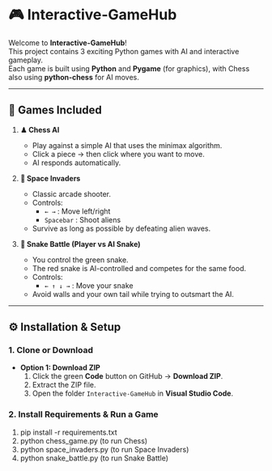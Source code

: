 # 🎮 Interactive-GameHub

Welcome to **Interactive-GameHub**!  
This project contains 3 exciting Python games with AI and interactive gameplay.  
Each game is built using **Python** and **Pygame** (for graphics), with Chess also using **python-chess** for AI moves.

---

## 📂 Games Included
1. **♟ Chess AI**
   - Play against a simple AI that uses the minimax algorithm.
   - Click a piece → then click where you want to move.
   - AI responds automatically.

2. **👾 Space Invaders**
   - Classic arcade shooter.
   - Controls:
     - `← →` : Move left/right  
     - `Spacebar` : Shoot aliens  
   - Survive as long as possible by defeating alien waves.

3. **🐍 Snake Battle (Player vs AI Snake)**
   - You control the green snake.  
   - The red snake is AI-controlled and competes for the same food.  
   - Controls:
     - `← ↑ ↓ →` : Move your snake  
   - Avoid walls and your own tail while trying to outsmart the AI.

---

## ⚙️ Installation & Setup

### 1. Clone or Download
- **Option 1: Download ZIP**
  1. Click the green **Code** button on GitHub → **Download ZIP**.
  2. Extract the ZIP file.
  3. Open the folder `Interactive-GameHub` in **Visual Studio Code**.

### 2. Install Requirements & Run a Game
1. pip install -r requirements.txt
2. python chess_game.py   (to run Chess)
3. python space_invaders.py   (to run Space Invaders)
4. python snake_battle.py   (to run Snake Battle)
